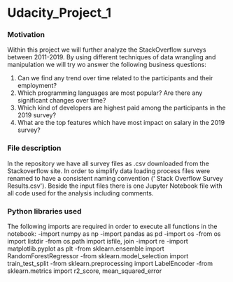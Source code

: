 # Udacity_Project_1

### Motivation
Within this project we will further analyze the StackOverflow surveys between 2011-2019. By using different techniques of data wrangling and manipulation we will try wo answer the following business questions:

1. Can we find any trend over time related to the participants and their employment?
2. Which programming languages are most popular? Are there any significant changes over time?
3. Which kind of developers are highest paid among the participants in the 2019 survey?
4. What are the top features which have most impact on salary in the 2019 survey?

### File description
In the repository we have all survey files as .csv downloaded from the Stackoverflow site. In order to simplify data loading process files were renamed to have a consistent naming convention ('<year> Stack Overflow Survey Results.csv'). Beside the input files there is one Jupyter Notebook file with all code used for the analysis including comments.
  
### Python libraries used
The following imports are required in order to execute all functions in the notebook:
  -import numpy as np
  -import pandas as pd
  -import os
  -from os import listdir
  -from os.path import isfile, join
  -import re
  -import matplotlib.pyplot as plt
  -from sklearn.ensemble import RandomForestRegressor
  -from sklearn.model_selection import train_test_split
  -from sklearn.preprocessing import LabelEncoder
  -from sklearn.metrics import r2_score, mean_squared_error
